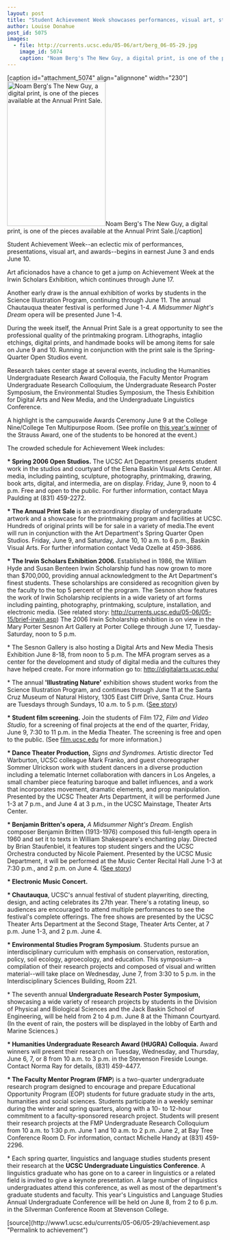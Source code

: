 ```yaml
---
layout: post
title: "Student Achievement Week showcases performances, visual art, student awards"
author: Louise Donahue
post_id: 5075
images:
  - file: http://currents.ucsc.edu/05-06/art/berg_06-05-29.jpg
    image_id: 5074
    caption: "Noam Berg's The New Guy, a digital print, is one of the pieces available at the Annual Print Sale."
---
```


[caption id="attachment_5074" align="alignnone" width="230"]<a href="http://localhost/mysite/wp-content/uploads/2006/05/berg_06-05-29.jpg"><img class="size-full wp-image-5074" src="http://localhost/mysite/wp-content/uploads/2006/05/berg_06-05-29.jpg" alt="Noam Berg's The New Guy, a digital print, is one of the pieces available at the Annual Print Sale." width="230" height="337" /></a>Noam Berg's The New Guy, a digital print, is one of the pieces available at the Annual Print Sale.[/caption]
<a name="content" id="content"></a>
<p>
  Student Achievement Week--an eclectic mix of performances, presentations, visual art, and awards--begins in earnest June 3 and ends June 10.
</p>
<p>
  Art aficionados have a chance to get a jump on Achievement Week at the Irwin Scholars Exhibition, which continues through June 17.
</p>
<p>
  Another early draw is the annual exhibition of works by students in the Science Illustration Program, continuing through June 11. The annual Chautauqua theater festival is performed June 1-4. <i>A Midsummer Night's Dream</i> opera will be presented June 1-4.
</p>
<p>
  During the week itself, the Annual Print Sale is a great opportunity to see the professional quality of the printmaking program. Lithographs, intaglio etchings, digital prints, and handmade books will be among items for sale on June 9 and 10. Running in conjunction with the print sale is the Spring-Quarter Open Studios event.
</p>
<p>
  Research takes center stage at several events, including the Humanities Undergraduate Research Award Colloquia, the Faculty Mentor Program Undergraduate Research Colloquium, the Undergraduate Research Poster Symposium, the Environmental Studies Symposium, the Thesis Exhibition for Digital Arts and New Media, and the Undergraduate Linguistics Conference.
</p>
<p>
  A highlight is the campuswide Awards Ceremony June 9 at the College Nine/College Ten Multipurpose Room. (See profile on <a href="http://currents.ucsc.edu/05-06/05-29/mishra.asp">this year's winner</a> of the Strauss Award, one of the students to be honored at the event.)
</p>
<p>
  The crowded schedule for Achievement Week includes:
</p>
<p>
  <strong>* Spring 2006 Open Studios.</strong> The UCSC Art Department presents student work in the studios and courtyard of the Elena Baskin Visual Arts Center. All media, including painting, sculpture, photography, printmaking, drawing, book arts, digital, and intermedia, are on display. Friday, June 9, noon to 4 p.m. Free and open to the public. For further information, contact Maya Paulding at (831) 459-2272.
</p>
<p>
  <strong>* The Annual Print</strong> <strong>Sale</strong> is an extraordinary display of undergraduate artwork and a showcase for the printmaking program and facilities at UCSC. Hundreds of original prints will be for sale in a variety of media.The event will run in conjunction with the Art Department's Spring Quarter Open Studios. Friday, June 9, and Saturday, June 10, 10 a.m. to 6 p.m., Baskin Visual Arts. For further information contact Veda Ozelle at 459-3686.
</p>
<p>
  <strong>* The Irwin Scholars Exhibition 2006.</strong> Established in 1986, the William Hyde and Susan Benteen Irwin Scholarship fund has now grown to more than $700,000, providing annual acknowledgment to the Art Department's finest students. These scholarships are considered as recognition given by the faculty to the top 5 percent of the program. The Sesnon show features the work of Irwin Scholarship recipients in a wide variety of art forms including painting, photography, printmaking, sculpture, installation, and electronic media. (See related story: <a href="http://currents.ucsc.edu/05-06/05-15/brief-irwin.asp">http://currents.ucsc.edu/05-06/05-15/brief-irwin.asp</a>) The 2006 Irwin Scholarship exhibition is on view in the Mary Porter Sesnon Art Gallery at Porter College through June 17, Tuesday-Saturday, noon to 5 p.m.
</p>
<p>
  * The Sesnon Gallery is also hosting a Digital Arts and New Media Thesis Exhibition June 8-18, from noon to 5 p.m. The MFA program serves as a center for the development and study of digital media and the cultures they have helped create<strong>.</strong> For more information go to: <a href="http://digitalarts.ucsc.edu/">http://digitalarts.ucsc.edu/</a>
</p>
<p>
  * The annual <strong>'Illustrating Nature'</strong> exhibition shows student works from the Science Illustration Program, and continues through June 11 at the Santa Cruz Museum of Natural History, 1305 East Cliff Drive, Santa Cruz. Hours are Tuesdays through Sundays, 10 a.m. to 5 p.m. (<a href="http://currents.ucsc.edu/05-06/05-29/brief-nature.asp">See story</a>)
</p>
<p>
  <strong>* Student film screening.</strong> Join the students of Film 172, <i>Film and Video Studio,</i> for a screening of final projects at the end of the quarter, Friday, June 9, 7:30 to 11 p.m. in the Media Theater. The screening is free and open to the public. (See <a href="http://film.ucsc.edu">film.ucsc.edu</a> for more information.)
</p>
<p>
  <strong>* Dance Theater Production,</strong> <i>Signs and Syndromes.</i> Artistic director Ted Warburton, UCSC colleague Mark Franko, and guest choreographer Sommer Ulrickson work with student dancers in a diverse production including a telematic Internet collaboration with dancers in Los Angeles, a small chamber piece featuring baroque and ballet influences, and a work that incorporates movement, dramatic elements, and prop manipulation. Presented by the UCSC Theater Arts Department, it will be performed June 1-3 at 7 p.m., and June 4 at 3 p.m., in the UCSC Mainstage, Theater Arts Center.
</p>
<p>
  <strong>* Benjamin Britten's opera,</strong> <i>A Midsummer Night's Dream</i>. English composer Benjamin Britten (1913-1976) composed this full-length opera in 1960 and set it to texts in William Shakespeare's enchanting play. Directed by Brian Staufenbiel, it features top student singers and the UCSC Orchestra conducted by Nicole Paiement. Presented by the UCSC Music Department, it will be performed at the Music Center Recital Hall June 1-3 at 7:30 p.m., and 2 p.m. on June 4. (<a href="http://currents.ucsc.edu/05-06/05-29/brief-dream.asp">See story</a>)
</p><strong>* Electronic Music Concert.</strong>
<p>
  <strong>* Chautauqua</strong>, UCSC's annual festival of student playwriting, directing, design, and acting celebrates its 27th year. There's a rotating lineup, so audiences are encouraged to attend multiple performances to see the festival's complete offerings. The free shows are presented by the UCSC Theater Arts Department at the Second Stage, Theater Arts Center, at 7 p.m. June 1-3, and 2 p.m. June 4.
</p>
<p>
  <strong>* Environmental Studies Program Symposium</strong>. Students pursue an interdisciplinary curriculum with emphasis on conservation, restoration, policy, soil ecology, agroecology, and education. This symposium--a compilation of their research projects and composed of visual and written material--will take place on Wednesday, June 7, from 3:30 to 5 p.m. in the Interdisciplinary Sciences Building, Room 221.
</p>
<p>
  * The seventh annual <strong>Undergraduate Research Poster Symposium,</strong> showcasing a wide variety of research projects by students in the Division of Physical and Biological Sciences and the Jack Baskin School of Engineering, will be held from 2 to 4 p.m. June 8 at the Thimann Courtyard. (In the event of rain, the posters will be displayed in the lobby of Earth and Marine Sciences.)
</p>
<p>
  <strong>* Humanities Undergraduate Research Award (HUGRA) Colloquia.</strong> Award winners will present their research on Tuesday, Wednesday, and Thursday, June 6, 7, or 8 from 10 a.m. to 3 p.m. in the Stevenson Fireside Lounge. Contact Norma Ray for details, (831) 459-4477.
</p>
<p>
  <strong>* The Faculty Mentor Program (FMP</strong>) is a two-quarter undergraduate research program designed to encourage and prepare Educational Opportunity Program (EOP) students for future graduate study in the arts, humanities and social sciences. Students participate in a weekly seminar during the winter and spring quarters, along with a 10- to 12-hour commitment to a faculty-sponsored research project. Students will present their research projects at the FMP Undergraduate Research Colloquium from 10 a.m. to 1:30 p.m. June 1 and 10 a.m. to 2 p.m. June 2, at Bay Tree Conference Room D. For information, contact Michelle Handy at (831) 459-2296.
</p>
<p>
  * Each spring quarter, linguistics and language studies students present their research at the <strong>UCSC Undergraduate Linguistics Conference</strong>. A linguistics graduate who has gone on to a career in linguistics or a related field is invited to give a keynote presentation. A large number of linguistics undergraduates attend this conference, as well as most of the department's graduate students and faculty. This year's Linguistics and Language Studies Annual Undergraduate Conference will be held on June 8, from 2 to 6 p.m. in the Silverman Conference Room at Stevenson College.
</p>
[source](http://www1.ucsc.edu/currents/05-06/05-29/achievement.asp "Permalink to achievement")
